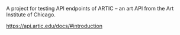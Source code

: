 A project for testing API endpoints of ARTIC – an art API from the Art Institute of Chicago.

https://api.artic.edu/docs/#introduction